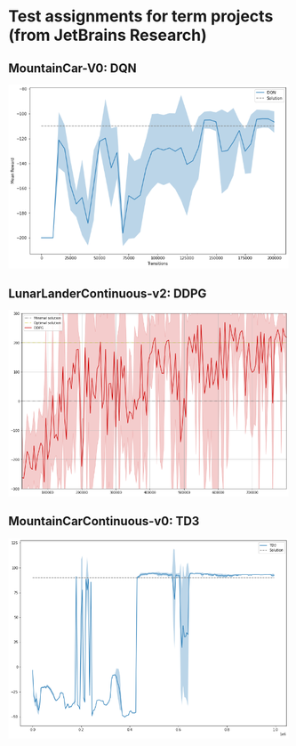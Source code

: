 # Test assignments for term projects (from JetBrains Research)

## MountainCar-V0: DQN

![dqn](imgs/dqn_car.png)


## LunarLanderContinuous-v2: DDPG

![ddpg](imgs/ddpg_lander.png)


## MountainCarContinuous-v0: TD3

![td3](imgs/td3_car_cont.png)